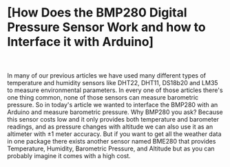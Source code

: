 # [How Does the BMP280 Digital Pressure Sensor Work and how to Interface it with Arduino]

<br>
<br>
In many of our previous articles we have used many different types of temperature and humidity sensors
like DHT22, DHT11, DS18b20 and LM35 to measure environmental parameters. In every one of those articles there's 
one thing common, none of those sensors can measure barometric pressure. 
So in today's article we wanted to interface the BMP280 with an Arduino and measure barometric pressure. 
Why BMP280 you ask? Because this sensor costs low and it only provides both temperature and barometer readings,
 and as pressure changes with altitude we can also use it as an altimeter with ±1 meter accuracy. But if you want to get all 
 the weather data in one package there exists another sensor named BME280 that provides Temperature, Humidity, Barometric Pressure, 
 and Altitude but as you can probably imagine it comes with a high cost.

<br>
<br>

